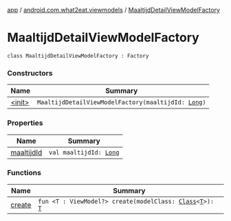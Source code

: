 [app](../../index.md) / [android.com.what2eat.viewmodels](../index.md) / [MaaltijdDetailViewModelFactory](./index.md)

# MaaltijdDetailViewModelFactory

`class MaaltijdDetailViewModelFactory : Factory`

### Constructors

| Name | Summary |
|---|---|
| [&lt;init&gt;](-init-.md) | `MaaltijdDetailViewModelFactory(maaltijdId: `[`Long`](https://kotlinlang.org/api/latest/jvm/stdlib/kotlin/-long/index.html)`)` |

### Properties

| Name | Summary |
|---|---|
| [maaltijdId](maaltijd-id.md) | `val maaltijdId: `[`Long`](https://kotlinlang.org/api/latest/jvm/stdlib/kotlin/-long/index.html) |

### Functions

| Name | Summary |
|---|---|
| [create](create.md) | `fun <T : ViewModel?> create(modelClass: `[`Class`](https://developer.android.com/reference/java/lang/Class.html)`<`[`T`](create.md#T)`>): `[`T`](create.md#T) |
